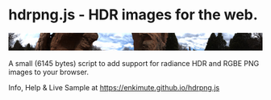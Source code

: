 # hdrpng.js - HDR images for the web.

<IMG SRC="hdrpng.jpg">

A small (6145 bytes) script to add support for radiance HDR and RGBE PNG images to your browser.

Info, Help & Live Sample at <https://enkimute.github.io/hdrpng.js>
